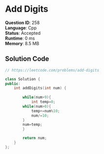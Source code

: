 # Add Digits

**Question ID**: 258  
**Language**: Cpp  
**Status**: Accepted  
**Runtime**: 0 ms  
**Memory**: 8.5 MB  

## Solution Code
```cpp
// https://leetcode.com/problems/add-digits

class Solution {
public:
    int addDigits(int num) {
        
        while(num>9){
            int temp=0;
        while(num>0){
            temp+=num%10;
            num/=10;
        }
        num=temp;
        }

        return num;
    }
};
```

